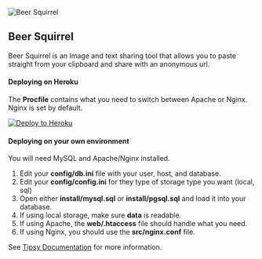 ![Beer Squirrel](http://beersquirrel.xyz/icon.svg)

## Beer Squirrel

Beer Squirrel is an Image and text sharing tool that allows you to paste straight from your clipboard and share with an anonymous url.


#### Deploying on Heroku

The **Procfile** contains what you need to switch between Apache or Nginx. Nginx is set by default.

[![Deploy to Heroku](https://www.herokucdn.com/deploy/button.svg)](https://heroku.com/deploy)


#### Deploying on your own environment

You will need MySQL and Apache/Nginx installed.

1. Edit your **config/db.ini** file with your user, host, and database.
2. Edit your **config/config.ini** for they type of storage type you want (local, sql)
3. Open either **install/mysql.sql** or **install/pgsql.sql** and load it into your database.
4. If using local storage, make sure **data** is readable.
5. If using Apache, the **web/.htaccess** file should handle what you need.
6. If using Nginx, you should use the **src/nginx.conf** file.


See [Tipsy Documentation](https://github.com/arzynik/tipsy/wiki) for more information.
